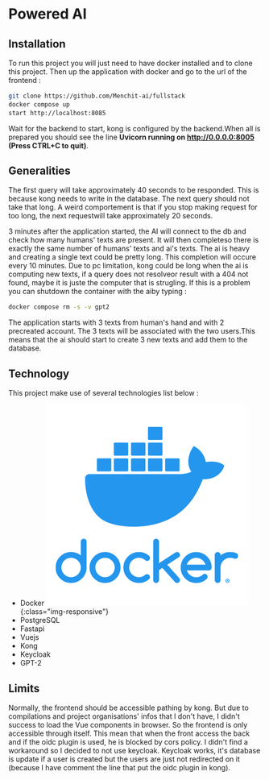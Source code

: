 # Powered AI

## Installation

To run this project you will just need to have docker installed and to clone this project. Then up the application with docker and go to the url of the frontend :

```bash
git clone https://github.com/Menchit-ai/fullstack
docker compose up
start http://localhost:8085
```

Wait for the backend to start, kong is configured by the backend.When all is prepared you should see the line **Uvicorn running on http://0.0.0.0:8005 (Press CTRL+C to quit)**.

## Generalities

The first query will take approximately 40 seconds to be responded. This is because kong needs to write in the database. The next query should not take that long. A weird comportement is that if you stop making request for too long, the next requestwill take approximately 20 seconds.

3 minutes after the application started, the AI will connect to the db and check how many humans' texts are present. It will then completeso there is exactly the same number of humans' texts and ai's texts. The ai is heavy and creating a single text could be pretty long. This completion will occure every 10 minutes. Due to pc limitation, kong could be long when the ai is computing new texts, if a query does not resolveor result with a 404 not found, maybe it is juste the computer that is strugling. If this is a problem you can shutdown the container with the aiby typing :

```bash
docker compose rm -s -v gpt2
```

The application starts with 3 texts from human's hand and with 2 precreated account. The 3 texts will be associated with the two users.This means that the ai should start to create 3 new texts and add them to the database.

## Technology

This project make use of several technologies list below :

- Docker ![Alt text](images/docker.jpg){:class="img-responsive"}
- PostgreSQL
- Fastapi
- Vuejs
- Kong
- Keycloak
- GPT-2

## Limits

Normally, the frontend should be accessible pathing by kong. But due to compilations and project organisations' infos that I don't have, I didn't success to load the Vue components in browser. So the frontend is only accessible through itself. This mean that when the front access the back and if the oidc plugin is used, he is blocked by cors policy. I didn't find a workaround so I decided to not use keycloak. Keycloak works, it's database is update if a user is created but the users are just not redirected on it (because I have comment the line that put the oidc plugin in kong).
